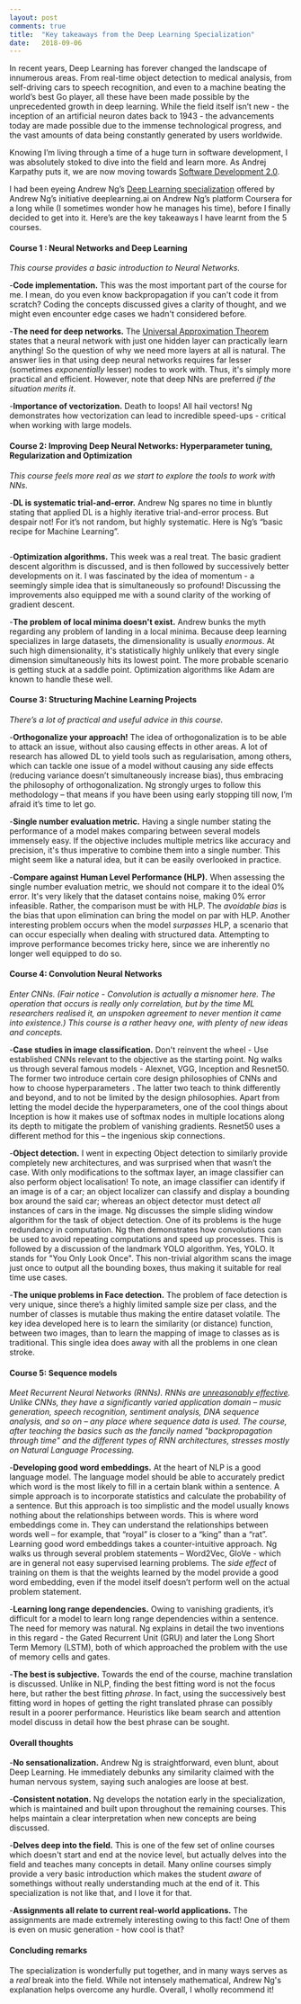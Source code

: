 ```yaml
---
layout: post
comments: true
title:  "Key takeaways from the Deep Learning Specialization"
date:   2018-09-06
---
```


<p class="intro"><span class="dropcap">I</span>n recent years, Deep Learning has forever changed the landscape of innumerous areas. From real-time object detection to medical analysis, from self-driving cars to speech recognition, and even to a machine beating the world’s best Go player, all these have been made possible by the unprecedented growth in deep learning.  While the field itself isn’t new - the inception of an artificial neuron dates back to 1943 - the advancements today are made possible due to the immense technological progress, and the vast amounts of data being constantly generated by users worldwide.</p>

Knowing I’m living through a time of a huge turn in software development, I was absolutely stoked to dive into the field and learn more. As Andrej Karpathy puts it, we are now moving towards [Software Development 2.0](https://medium.com/@karpathy/software-2-0-a64152b37c35).

I had been eyeing Andrew Ng’s [Deep Learning specialization](https://www.coursera.org/specializations/deep-learning) offered by Andrew Ng’s initiative deeplearning.ai on Andrew Ng’s platform Coursera for a long while (I sometimes wonder how he manages his time), before I finally decided to get into it. Here’s are the key takeaways I have learnt from the 5 courses.

#### Course 1 : Neural Networks and Deep Learning
*This course provides a basic introduction to Neural Networks.*

-**Code implementation.**
This was the most important part of the course for me. I mean, do you even know backpropagation if you can't code it from scratch? Coding the concepts discussed gives a clarity of thought, and we might even encounter edge cases we hadn't considered before.

-**The need for deep networks.**
The [Universal Approximation Theorem](https://en.wikipedia.org/wiki/Universal_approximation_theorem) states that a neural network with just one hidden layer can practically learn anything! So the question of why we need more layers at all is natural. The answer lies in that using deep neural networks requires far lesser (sometimes *exponentially* lesser) nodes to work with. Thus, it's simply more practical and efficient. However, note that deep NNs are preferred *if the situation merits it*.

-**Importance of vectorization.**
Death to loops! All hail vectors! Ng demonstrates how vectorization can lead to incredible speed-ups - critical when working with large models.

#### Course 2: Improving Deep Neural Networks: Hyperparameter tuning, Regularization and Optimization
*This course feels more real as we start to explore the tools to work with NNs.*

-**DL is systematic trial-and-error.**
Andrew Ng spares no time in bluntly stating that applied DL is a highly iterative trial-and-error process. But despair not! For it’s not random, but highly systematic. Here is Ng’s “basic recipe for Machine Learning”.

<div style="display: flex; justify-content: center;"><img src="{{ '/assets/img/basic-recipe-for-ML.png' | prepend: site.baseurl }}" alt=""></div>

-**Optimization algorithms.**
This week was a real treat. The basic gradient descent algorithm is discussed, and is then followed by successively better developments on it. I was fascinated by the idea of momentum - a seemingly simple idea that is simultaneously so profound! Discussing the improvements also equipped me with a sound clarity of the working of gradient descent.

-**The problem of local minima doesn't exist.**
Andrew bunks the myth regarding any problem of landing in a local minima. Because deep learning specializes in large datasets, the dimensionality is usually *enormous*. At such high dimensionality, it's statistically highly unlikely that every single dimension simultaneously hits its lowest point. The more probable scenario is getting stuck at a saddle point. Optimization algorithms like Adam are known to handle these well.

#### Course 3: Structuring Machine Learning Projects
*There’s a lot of practical and useful advice in this course.*

-**Orthogonalize your approach!**
The idea of orthogonalization is to be able to attack an issue, without also causing effects in other areas. A lot of research has allowed DL to yield tools such as regularisation, among others, which can tackle one issue of a model without causing any side effects (reducing variance doesn’t simultaneously increase bias), thus embracing the philosophy of orthogonalization. Ng strongly urges to follow this methodology – that means if you have been using early stopping till now, I’m afraid it’s time to let go.

-**Single number evaluation metric.**
Having a single number stating the performance of a model makes comparing between several models immensely easy. If the objective includes multiple metrics like accuracy and precision, it's thus imperative to combine them into a single number. This might seem like a natural idea, but it can be easily overlooked in practice.

-**Compare against Human Level Performance (HLP).**
When assessing the single number evaluation metric, we should not compare it to the ideal 0% error. It's very likely that the dataset contains noise, making 0% error infeasible. Rather, the comparison must be with HLP. The *avoidable bias* is the bias that upon elimination can bring the model on par with HLP. Another interesting problem occurs when the model *surpasses* HLP, a scenario that can occur especially when dealing with structured data. Attempting to improve performance becomes tricky here, since we are inherently no longer well equipped to do so.

#### Course 4: Convolution Neural Networks
*Enter CNNs. (Fair notice - Convolution is actually a misnomer here. The operation that occurs is really only correlation, but by the time ML researchers realised it, an unspoken agreement to never mention it came into existence.) This course is a rather heavy one, with plenty of new ideas and concepts.*

-**Case studies in image classification.**
Don't reinvent the wheel - Use established CNNs relevant to the objective as the starting point. Ng walks us through several famous models - Alexnet, VGG, Inception and Resnet50. The former two introduce certain core design philosophies of CNNs and how to choose hyperparameters . The latter two teach to think differently and beyond, and to not be limited by the design philosophies. Apart from letting the model decide the hyperparameters, one of the cool things about Inception is how it makes use of softmax nodes in multiple locations along its depth to mitigate the problem of vanishing gradients. Resnet50 uses a different method for this – the ingenious skip connections.

-**Object detection.**
I went in expecting Object detection to similarly provide completely new architectures, and was surprised when that wasn’t the case. With only modifications to the softmax layer, an image classifier can also perform object localisation! To note, an image classifier can identify if an image is of a car; an object localizer can classify and display a bounding box around the said car; whereas an object detector must detect *all* instances of cars in the image. Ng discusses the simple sliding window algorithm for the task of object detection. One of its problems is the huge redundancy in computation. Ng then demonstrates how convolutions can be used to avoid repeating computations and speed up processes. This is followed by a discussion of the landmark YOLO algorithm. Yes, YOLO. It stands for "You Only Look Once". This non-trivial algorithm scans the image just once to output all the bounding boxes, thus making it suitable for real time use cases.

-**The unique problems in Face detection.**
The problem of face detection is very unique, since there’s a highly limited sample size per class, and the number of classes is mutable thus making the entire dataset volatile. The key idea developed here is to learn the similarity (or distance) function, between two images, than to learn the mapping of image to classes as is traditional. This single idea does away with all the problems in one clean stroke.

#### Course 5: Sequence models
*Meet Recurrent Neural Networks (RNNs). RNNs are [unreasonably effective](http://karpathy.github.io/2015/05/21/rnn-effectiveness/). Unlike CNNs, they have a significantly varied application domain – music generation, speech recognition, sentiment analysis, DNA sequence analysis, and so on – any place where sequence data is used. The course, after teaching the basics such as the fancily named "backpropagation through time" and the different types of RNN architectures, stresses mostly on Natural Language Processing.*

-**Developing good word embeddings.**
At the heart of NLP is a good language model. The language model should be able to accurately predict which word is the most likely to fill in a certain blank within a sentence. A simple approach is to incorporate statistics and calculate the probability of a sentence. But this approach is too simplistic and the model usually knows nothing about the relationships between words. This is where word embeddings come in. They can understand the relationships between words well – for example, that “royal” is closer to a “king” than a “rat”. Learning good word embeddings takes a counter-intuitive approach. Ng walks us through several problem statements – Word2Vec, GloVe - which are in general not easy supervised learning problems. The *side effect* of training on them is that the weights learned by the model provide a good word embedding, even if the model itself doesn’t perform well on the actual problem statement.

-**Learning long range dependencies.**
Owing to vanishing gradients, it’s difficult for a model to learn long range dependencies within a sentence. The need for memory was natural. Ng explains in detail the two inventions in this regard - the Gated Recurrent Unit (GRU) and later the Long Short Term Memory (LSTM), both of which approached the problem with the use of memory cells and gates.

-**The best is subjective.**
Towards the end of the course, machine translation is discussed. Unlike in NLP, finding the best fitting word is not the focus here, but rather the best fitting *phrase*. In fact, using the successively best fitting word in hopes of getting the right translated phrase can possibly result in a poorer performance. Heuristics like beam search and attention model discuss in detail how the best phrase can be sought.

#### Overall thoughts

-**No sensationalization.** Andrew Ng is straightforward, even blunt, about Deep Learning. He immediately debunks any similarity claimed with the human nervous system, saying such analogies are loose at best.

-**Consistent notation.** Ng develops the notation early in the specialization, which is maintained and built upon throughout the remaining courses. This helps maintain a clear interpretation when new concepts are being discussed.

-**Delves deep into the field.** This is one of the few set of online courses which doesn't start and end at the novice level, but actually delves into the field and teaches many concepts in detail. Many online courses simply provide a very basic introduction which makes the student *aware* of somethings without really understanding much at the end of it. This specialization is not like that, and I love it for that.

-**Assignments all relate to current real-world applications.** The assignments are made extremely interesting owing to this fact! One of them is even on music generation - how cool is that?

#### Concluding remarks
The specialization is wonderfully put together, and in many ways serves as a *real* break into the field. While not intensely mathematical, Andrew Ng's explanation helps overcome any hurdle. Overall, I wholly recommend it!
